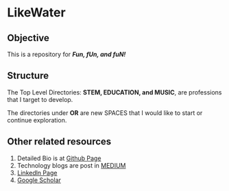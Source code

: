 # LikeWater

## Objective
This is a repository for ***Fun, fUn, and fuN!***

## Structure
The Top Level Directories: **STEM, EDUCATION, and MUSIC**, are professions that I target to develop. 

The directories under **OR** are new SPACES that I would like to start or continue exploration.


## Other related resources
1. Detailed Bio is at [Github Page](https://lillywu.github.io/)
2. Technology blogs are post in [MEDIUM](https://medium.com/)
3. [Linkedln Page](https://www.linkedin.com/in/li-wu-32a24bba/)
5. [Google Scholar](https://scholar.google.com/citations?user=K6KmzXgAAAAJ&hl=zh-CN)





